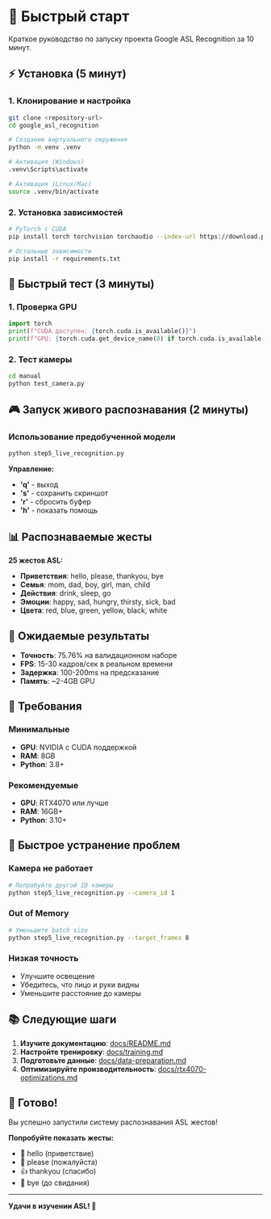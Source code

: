 # 🚀 Быстрый старт

Краткое руководство по запуску проекта Google ASL Recognition за 10 минут.

## ⚡ Установка (5 минут)

### 1. Клонирование и настройка
```bash
git clone <repository-url>
cd google_asl_recognition

# Создание виртуального окружения
python -m venv .venv

# Активация (Windows)
.venv\Scripts\activate

# Активация (Linux/Mac)
source .venv/bin/activate
```

### 2. Установка зависимостей
```bash
# PyTorch с CUDA
pip install torch torchvision torchaudio --index-url https://download.pytorch.org/whl/cu121

# Остальные зависимости
pip install -r requirements.txt
```

## 🎯 Быстрый тест (3 минуты)

### 1. Проверка GPU
```python
import torch
print(f"CUDA доступен: {torch.cuda.is_available()}")
print(f"GPU: {torch.cuda.get_device_name(0) if torch.cuda.is_available() else 'CPU'}")
```

### 2. Тест камеры
```bash
cd manual
python test_camera.py
```

## 🎮 Запуск живого распознавания (2 минуты)

### Использование предобученной модели
```bash
python step5_live_recognition.py
```

**Управление:**
- **'q'** - выход
- **'s'** - сохранить скриншот
- **'r'** - сбросить буфер
- **'h'** - показать помощь

## 📊 Распознаваемые жесты

**25 жестов ASL:**
- **Приветствия**: hello, please, thankyou, bye
- **Семья**: mom, dad, boy, girl, man, child
- **Действия**: drink, sleep, go
- **Эмоции**: happy, sad, hungry, thirsty, sick, bad
- **Цвета**: red, blue, green, yellow, black, white

## 🎯 Ожидаемые результаты

- **Точность**: 75.76% на валидационном наборе
- **FPS**: 15-30 кадров/сек в реальном времени
- **Задержка**: 100-200ms на предсказание
- **Память**: ~2-4GB GPU

## 🔧 Требования

### Минимальные
- **GPU**: NVIDIA с CUDA поддержкой
- **RAM**: 8GB
- **Python**: 3.8+

### Рекомендуемые
- **GPU**: RTX4070 или лучше
- **RAM**: 16GB+
- **Python**: 3.10+

## 🐛 Быстрое устранение проблем

### Камера не работает
```bash
# Попробуйте другой ID камеры
python step5_live_recognition.py --camera_id 1
```

### Out of Memory
```bash
# Уменьшите batch size
python step5_live_recognition.py --target_frames 8
```

### Низкая точность
- Улучшите освещение
- Убедитесь, что лицо и руки видны
- Уменьшите расстояние до камеры

## 📚 Следующие шаги

1. **Изучите документацию**: [docs/README.md](README.md)
2. **Настройте тренировку**: [docs/training.md](training.md)
3. **Подготовьте данные**: [docs/data-preparation.md](data-preparation.md)
4. **Оптимизируйте производительность**: [docs/rtx4070-optimizations.md](rtx4070-optimizations.md)

## 🎉 Готово!

Вы успешно запустили систему распознавания ASL жестов! 

**Попробуйте показать жесты:**
- 👋 hello (приветствие)
- 🙏 please (пожалуйста)
- 👍 thankyou (спасибо)
- 👋 bye (до свидания)

---

**Удачи в изучении ASL! 🤟** 